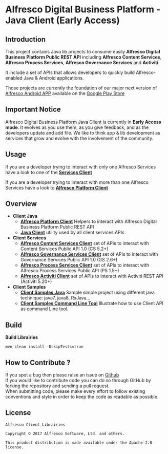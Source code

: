 # Alfresco Digital Business Platform - Java Client (Early Access)

## Introduction
This project contains Java lib projects to consume easily **Alfresco Digital Business Platform Public REST API** including **Alfresco Content Services**, **Alfresco Process Services**, **Alfresco Governance Services** and **Activiti**.

It include a set of APIs that allows developers to quickly build Alfresco-enabled Java & Android applications. 

Those projects are currently the foundation of our major next version of [Alfresco Android APP](https://github.com/Alfresco/alfresco-android-app) available on the [Google Play Store](https://play.google.com/store/apps/details?id=org.alfresco.mobile.android.application)

## Important Notice

Alfresco Digital Business Platform Java Client is currently in **Early Access mode**. It evolves as you use them, as you give feedback, and as the developers update and add file. We like to think app & lib development as services that grow and evolve with the involvement of the community.

## Usage

If you are a developer trying to interact with only one Alfresco Services have a look to one of the **[Services Client](client-services)**

If you are a developer trying to interact with more than one Alfresco Services have a look to **[Alfresco Platform Client](client-java/alfresco-platform-client)**


## Overview
- **Client Java**
    * **[Alfresco Platform Client](client-java/alfresco-platform-client)** Helpers to interact with Alfresco Digital Business Platform Public REST API
    * **[Java Client](client-java/java-client)** utility used by all client services APIs
- **Client Services**
    * **[Alfresco Content Services Client](client-services/content-services)** set of APIs to interact with Content Services Public API 1.0 (CS 5.2+)
    * **[Alfresco Governance Services Client](client-services/governance-services)** set of APIs to interact with Governance Services Public API 1.0 (GS 2.6+)
    * **[Alfresco Process Services Client](client-services/process-services)** set of APIs to interact with Alfresco Process Services Public API (PS 1.5+)
    * **[Alfresco Activiti Client](client-services/activiti)** set of APIs to interact with Activiti REST API (Activiti 5.20+)
- **Client Samples**
    * **[Client Samples Java](samples/client-samples-java)** Sample simple project using different java technique: java7, java8, RxJava...
    * **[Client Samples Command Line Tool](samples/client-samples-cli)** Illustrate how to use Client API as command Line tool.


## Build

**Build Librairies**
    
    mvn clean install -DskipTests=true
	
## How to Contribute ?

If you spot a bug then please raise an issue on [Github](https://github.com/Alfresco/alfresco-client-sdk/issues?q=is%3Aopen+sort%3Acreated-desc)<br/>
If you would like to contribute code you can do so through GitHub by forking the repository and sending a pull request.<br/>
When submitting code, please make every effort to follow existing conventions and style in order to keep the code as readable as possible.<br/>
	
## License

    Alfresco Client Librairies

    Copyright © 2017 Alfresco Software, Ltd. and others.

    This product distribution is made available under the Apache 2.0 license.